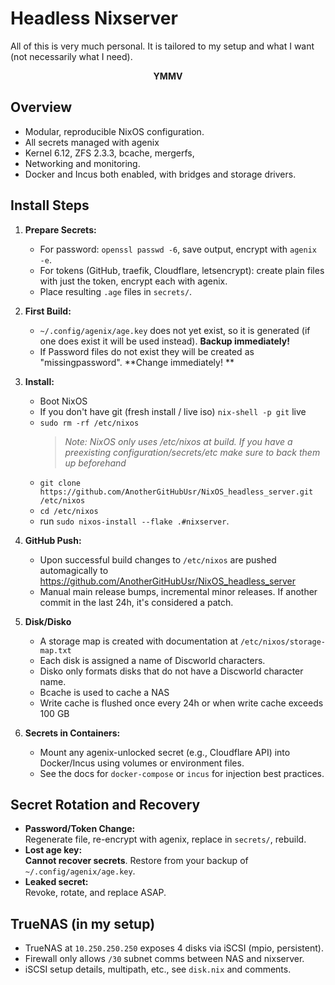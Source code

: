 # Headless Nixserver 

All of this is very much personal. It is tailored to my setup and what I want (not necessarily what I need). 
**<p align="center">YMMV</p>**

## Overview
- Modular, reproducible NixOS configuration.
- All secrets managed with agenix
- Kernel 6.12, ZFS 2.3.3, bcache, mergerfs, 
- Networking and monitoring.
- Docker and Incus both enabled, with bridges and storage drivers.

## Install Steps

1. **Prepare Secrets:**
   - For password: `openssl passwd -6`, save output, encrypt with `agenix -e`.
   - For tokens (GitHub, traefik, Cloudflare, letsencrypt): create plain files with just the token, encrypt each with agenix.
   - Place resulting `.age` files in `secrets/`.

2. **First Build:**
   - `~/.config/agenix/age.key` does not yet exist, so it is generated (if one does exist it will be used instead). **Backup immediately!**
   - If Password files do not exist they will be created as "missingpassword". **Change immediately! **

3. **Install:**
   - Boot NixOS
   - If you don't have git (fresh install / live iso) `nix-shell -p git` live
   - `sudo rm -rf /etc/nixos` 
        > *Note: NixOS only uses /etc/nixos at build. If you have a preexisting configuration/secrets/etc make sure to back them up beforehand*
   - `git clone https://github.com/AnotherGitHubUsr/NixOS_headless_server.git /etc/nixos`
   - `cd /etc/nixos`
   - run `sudo nixos-install --flake .#nixserver`.

4. **GitHub Push:**
   - Upon successful build changes to `/etc/nixos` are pushed automagically to https://github.com/AnotherGitHubUsr/NixOS_headless_server
   - Manual main release bumps, incremental minor releases. If another commit in the last 24h, it's considered a patch.

5. **Disk/Disko**
   - A storage map is created with documentation at `/etc/nixos/storage-map.txt`
   - Each disk is assigned a name of Discworld characters. 
   - Disko only formats disks that do not have a Discworld character name.
   - Bcache is used to cache a NAS
   - Write cache is flushed once every 24h or when write cache exceeds 100 GB

6. **Secrets in Containers:**
   - Mount any agenix-unlocked secret (e.g., Cloudflare API) into Docker/Incus using volumes or environment files.
   - See the docs for `docker-compose` or `incus` for injection best practices.

## Secret Rotation and Recovery

- **Password/Token Change:**  
  Regenerate file, re-encrypt with agenix, replace in `secrets/`, rebuild.
- **Lost age key:**  
  **Cannot recover secrets**. Restore from your backup of `~/.config/agenix/age.key`.
- **Leaked secret:**  
  Revoke, rotate, and replace ASAP.

## TrueNAS (in my setup)

- TrueNAS at `10.250.250.250` exposes 4 disks via iSCSI (mpio, persistent).
- Firewall only allows `/30` subnet comms between NAS and nixserver.
- iSCSI setup details, multipath, etc., see `disk.nix` and comments.
